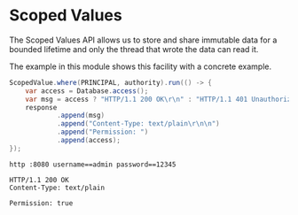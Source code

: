 # Scoped Values

The Scoped Values API allows us to store and share immutable data for a bounded lifetime and only the thread that wrote the data can read it.

The example in this module shows this facility with a concrete example.

```java
ScopedValue.where(PRINCIPAL, authority).run(() -> {
    var access = Database.access();
    var msg = access ? "HTTP/1.1 200 OK\r\n" : "HTTP/1.1 401 Unauthorized Access\r\n";
    response
            .append(msg)
            .append("Content-Type: text/plain\r\n\n")
            .append("Permission: ")
            .append(access);
});
```

```shell
http :8080 username==admin password==12345

HTTP/1.1 200 OK
Content-Type: text/plain

Permission: true
```